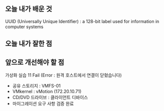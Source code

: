 <h2> 오늘 내가 배운 것 </h2>

UUID (Universally Unique Identifier) : a 128-bit label used for information in computer systems


<h2> 오늘 내가 잘한 점 </h2>


<h2> 앞으로 개선해야 할 점 </h2>

가상화 실습 11 Fail (Error : 원격 호스트에서 연결이 닫혔습니다)
- 공유 스토리지 : VMFS-01
- VMkernel : vMotion (172.20.10.71)
- CD/DVD 드라이브 : 클라이언트 디바이스
- 마이그레이션 요구 사항 검증 완료

